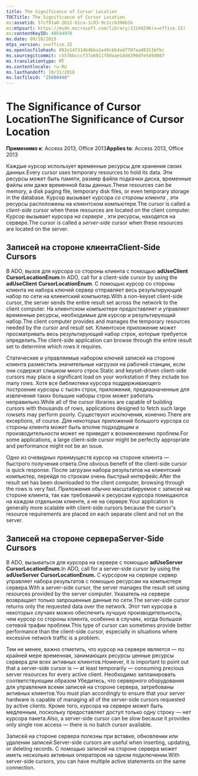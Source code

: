 ```yaml
---
title: The Significance of Cursor Location
TOCTitle: The Significance of Cursor Location
ms:assetid: 57cf91a0-2612-b1ca-1c03-9c1ccb396b2e
ms:mtpsurl: https://msdn.microsoft.com/library/JJ249296(v=office.15)
ms:contentKeyID: 48544978
ms.date: 09/18/2015
mtps_version: v=office.15
ms.openlocfilehash: 092e14f314b4bba1e49cbb4ad7707aad0311bfbc
ms.sourcegitcommit: c557bbcccf37a6011f89aae1ddd399dfe549d087
ms.translationtype: MT
ms.contentlocale: ru-RU
ms.lasthandoff: 10/31/2018
ms.locfileid: "25880448"
---
```

# <a name="the-significance-of-cursor-location"></a><span data-ttu-id="bfc8b-102">The Significance of Cursor Location</span><span class="sxs-lookup"><span data-stu-id="bfc8b-102">The Significance of Cursor Location</span></span>


<span data-ttu-id="bfc8b-103">**Применимо к**: Access 2013, Office 2013</span><span class="sxs-lookup"><span data-stu-id="bfc8b-103">**Applies to**: Access 2013, Office 2013</span></span>

<span data-ttu-id="bfc8b-104">Каждые курсор использует временные ресурсы для хранения своих данных.</span><span class="sxs-lookup"><span data-stu-id="bfc8b-104">Every cursor uses temporary resources to hold its data.</span></span> <span data-ttu-id="bfc8b-105">Эти ресурсы может быть памяти, размер файла подкачки диска, временные файлы или даже временной базы данных.</span><span class="sxs-lookup"><span data-stu-id="bfc8b-105">These resources can be memory, a disk paging file, temporary disk files, or even temporary storage in the database.</span></span> <span data-ttu-id="bfc8b-106">Курсор вызывает курсора *со стороны клиента* , эти ресурсы расположены на клиентском компьютере.</span><span class="sxs-lookup"><span data-stu-id="bfc8b-106">The cursor is called a *client-side* cursor when these resources are located on the client computer.</span></span> <span data-ttu-id="bfc8b-107">Курсор вызывает курсора *на сервере* , эти ресурсы, находятся на сервере.</span><span class="sxs-lookup"><span data-stu-id="bfc8b-107">The cursor is called a *server-side* cursor when these resources are located on the server.</span></span>

## <a name="client-side-cursors"></a><span data-ttu-id="bfc8b-108">Записей на стороне клиента</span><span class="sxs-lookup"><span data-stu-id="bfc8b-108">Client-Side Cursors</span></span>

<span data-ttu-id="bfc8b-109">В ADO, вызов для курсора со стороны клиента с помощью **adUseClient** **CursorLocationEnum**.</span><span class="sxs-lookup"><span data-stu-id="bfc8b-109">In ADO, call for a client-side cursor by using the **adUseClient** **CursorLocationEnum**.</span></span> <span data-ttu-id="bfc8b-110">С помощью курсор со стороны клиента не набора ключей сервер отправляет весь результирующий набор по сети на клиентский компьютер.</span><span class="sxs-lookup"><span data-stu-id="bfc8b-110">With a non-keyset client-side cursor, the server sends the entire result set across the network to the client computer.</span></span> <span data-ttu-id="bfc8b-111">На клиентском компьютере предоставляет и управляет временные ресурсы, необходимые для курсор и результирующий набор.</span><span class="sxs-lookup"><span data-stu-id="bfc8b-111">The client computer provides and manages the temporary resources needed by the cursor and result set.</span></span> <span data-ttu-id="bfc8b-112">Клиентское приложение может просматривать весь результирующий набор строк, которые требуется определить.</span><span class="sxs-lookup"><span data-stu-id="bfc8b-112">The client-side application can browse through the entire result set to determine which rows it requires.</span></span>

<span data-ttu-id="bfc8b-113">Статические и управляемые набором ключей записей на стороне клиента разместить значительные нагрузки на рабочей станции, если они содержат слишком много строк.</span><span class="sxs-lookup"><span data-stu-id="bfc8b-113">Static and keyset-driven client-side cursors may place a significant load on your workstation if they include too many rows.</span></span> <span data-ttu-id="bfc8b-114">Хотя все библиотеки курсора поддерживающего построение курсоры с тысяч строк, приложения, предназначенные для извлечения таких большие наборы строк может работать неправильно.</span><span class="sxs-lookup"><span data-stu-id="bfc8b-114">While all of the cursor libraries are capable of building cursors with thousands of rows, applications designed to fetch such large rowsets may perform poorly.</span></span> <span data-ttu-id="bfc8b-115">Существуют исключения, конечно.</span><span class="sxs-lookup"><span data-stu-id="bfc8b-115">There are exceptions, of course.</span></span> <span data-ttu-id="bfc8b-116">Для некоторых приложений большого курсора со стороны клиента может быть вполне подходящим и производительности может не приведет к возникновению проблем.</span><span class="sxs-lookup"><span data-stu-id="bfc8b-116">For some applications, a large client-side cursor might be perfectly appropriate and performance might not be an issue.</span></span>

<span data-ttu-id="bfc8b-117">Одно из очевидных преимуществ курсор на стороне клиента — быстрого получения ответа.</span><span class="sxs-lookup"><span data-stu-id="bfc8b-117">One obvious benefit of the client-side cursor is quick response.</span></span> <span data-ttu-id="bfc8b-118">После загрузки набора результатов на клиентский компьютер, перейдя по строкам очень быстрый интерфейс.</span><span class="sxs-lookup"><span data-stu-id="bfc8b-118">After the result set has been downloaded to the client computer, browsing through the rows is very fast.</span></span> <span data-ttu-id="bfc8b-119">Приложения обычно масштабируемое с записей на стороне клиента, так как требований к ресурсам курсора помещаются на каждом отдельном клиенте, а не на сервере.</span><span class="sxs-lookup"><span data-stu-id="bfc8b-119">Your application is generally more scalable with client-side cursors because the cursor's resource requirements are placed on each separate client and not on the server.</span></span>

## <a name="server-side-cursors"></a><span data-ttu-id="bfc8b-120">Записей на стороне сервера</span><span class="sxs-lookup"><span data-stu-id="bfc8b-120">Server-Side Cursors</span></span>

<span data-ttu-id="bfc8b-121">В ADO, вызываться для курсора на сервере с помощью **adUseServer** **CursorLocationEnum.**</span><span class="sxs-lookup"><span data-stu-id="bfc8b-121">In ADO, call for a server-side cursor by using the **adUseServer** **CursorLocationEnum.**</span></span> <span data-ttu-id="bfc8b-122">С курсором на сервере сервер управляет набора результатов с помощью ресурсам на компьютере сервера.</span><span class="sxs-lookup"><span data-stu-id="bfc8b-122">With a server-side cursor, the server manages the result set using resources provided by the server computer.</span></span> <span data-ttu-id="bfc8b-123">Указатель на сервере возвращает только запрошенные данные по сети.</span><span class="sxs-lookup"><span data-stu-id="bfc8b-123">The server-side cursor returns only the requested data over the network.</span></span> <span data-ttu-id="bfc8b-124">Этот тип курсора в некоторых случаях можно обеспечить лучшую производительность, чем курсор со стороны клиента, особенно в случаях, когда большой сетевой трафик проблем.</span><span class="sxs-lookup"><span data-stu-id="bfc8b-124">This type of cursor can sometimes provide better performance than the client-side cursor, especially in situations where excessive network traffic is a problem.</span></span>

<span data-ttu-id="bfc8b-125">Тем не менее, важно отметить, что курсор на сервере является — по крайней мере временная, занимающих ресурсы ценные ресурсы сервера для всех активных клиентов.</span><span class="sxs-lookup"><span data-stu-id="bfc8b-125">However, it is important to point out that a server-side cursor is — at least temporarily — consuming precious server resources for every active client.</span></span> <span data-ttu-id="bfc8b-126">Необходимо запланировать соответствующим образом Убедитесь, что серверного оборудования для управления всеми записей на стороне сервера, затребованы активных клиентов.</span><span class="sxs-lookup"><span data-stu-id="bfc8b-126">You must plan accordingly to ensure that your server hardware is capable of managing all of the server-side cursors requested by active clients.</span></span> <span data-ttu-id="bfc8b-127">Кроме того, курсора на сервере может быть медленным, поскольку предоставляет доступ только одну строку — нет курсора пакета.</span><span class="sxs-lookup"><span data-stu-id="bfc8b-127">Also, a server-side cursor can be slow because it provides only single row access — there is no batch cursor available.</span></span>

<span data-ttu-id="bfc8b-128">Записей на стороне сервера полезны при вставке, обновлении или удалении записей.</span><span class="sxs-lookup"><span data-stu-id="bfc8b-128">Server-side cursors are useful when inserting, updating, or deleting records.</span></span> <span data-ttu-id="bfc8b-129">С помощью записей на стороне сервера может иметь несколько активных операторов на одном подключении.</span><span class="sxs-lookup"><span data-stu-id="bfc8b-129">With server-side cursors, you can have multiple active statements on the same connection.</span></span>

